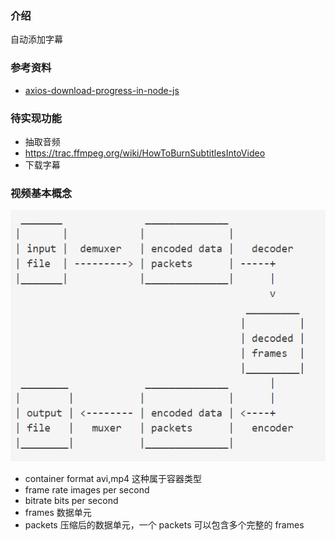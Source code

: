 ### 介绍

自动添加字幕

### 参考资料

- [axios-download-progress-in-node-js](https://futurestud.io/tutorials/axios-download-progress-in-node-js)

### 待实现功能

- 抽取音频
- https://trac.ffmpeg.org/wiki/HowToBurnSubtitlesIntoVideo
- 下载字幕

### 视频基本概念

![](../../assets/2020-10-10-23-30-24.png)

- container format
  avi,mp4 这种属于容器类型
- frame rate
  images per second
- bitrate
  bits per second
- frames
  数据单元
- packets
  压缩后的数据单元，一个 packets 可以包含多个完整的 frames
